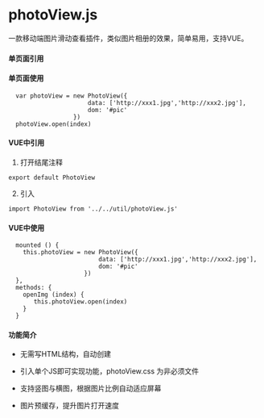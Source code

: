 # photoView.js
一款移动端图片滑动查看插件，类似图片相册的效果，简单易用，支持VUE。

#### 单页面引用
<script src="./photoView.js"></script>

#### 单页面使用
```
  var photoView = new PhotoView({
                      data: ['http://xxx1.jpg','http://xxx2.jpg'],
                      dom: '#pic'
                  })
  photoView.open(index)
```

#### VUE中引用
1. 打开结尾注释 
  ```
  export default PhotoView
  ```
2. 引入
  ```
  import PhotoView from '../../util/photoView.js'
  ```

#### VUE中使用
```
  mounted () {
    this.photoView = new PhotoView({
                         data: ['http://xxx1.jpg','http://xxx2.jpg'],
                         dom: '#pic'
                     })
  },
  methods: {
    openImg (index) {
       this.photoView.open(index)
    }
  }
```
  #### 功能简介
  
  * 无需写HTML结构，自动创建
  
  * 引入单个JS即可实现功能，photoView.css 为非必须文件
  
  * 支持竖图与横图，根据图片比例自动适应屏幕
  
  * 图片预缓存，提升图片打开速度
  
